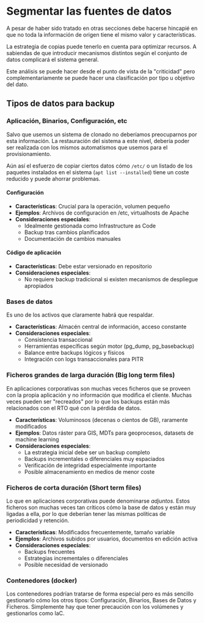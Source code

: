 # Segmentar las fuentes de datos

A pesar de haber sido tratado en otras secciones debe hacerse hincapié en que no toda la información de origen tiene el mismo valor y características.

La estrategia de copias puede tenerlo en cuenta para optimizar recursos. A sabiendas de que introducir mecanismos distintos según el conjunto de datos complicará el sistema general.

Este análisis se puede hacer desde el punto de vista de la "criticidad" pero complementariamente se puede hacer una clasificación por tipo u objetivo del dato.

## Tipos de datos para backup

### Aplicación, Binarios, Configuración, etc

Salvo que usemos un sistema de clonado no deberíamos preocuparnos por esta información. La restauración del sistema a este nivel, debería poder ser realizada con los mismos automatismos que usemos para el provisionamiento.

Aún así el esfuerzo de copiar ciertos datos cómo `/etc/` o un listado de los paquetes instalados en el sistema (`apt list --installed`) tiene un coste reducido y puede ahorrar problemas.

#### Configuración

-   **Características**: Crucial para la operación, volumen pequeño
-   **Ejemplos**: Archivos de configuración en /etc, virtualhosts de Apache
-   **Consideraciones especiales**:
    -   Idealmente gestionada como Infrastructure as Code
    -   Backup tras cambios planificados
    -   Documentación de cambios manuales

#### Código de aplicación

-   **Características**: Debe estar versionado en repositorio
-   **Consideraciones especiales**:
    -   No requiere backup tradicional si existen mecanismos de despliegue apropiados

### Bases de datos

Es uno de los activos que claramente habrá que respaldar.

-   **Características**: Almacén central de información, acceso constante
-   **Consideraciones especiales**:
    -   Consistencia transaccional
    -   Herramientas específicas según motor (pg_dump, pg_basebackup)
    -   Balance entre backups lógicos y físicos
    -   Integración con logs transaccionales para PITR

### Ficheros grandes de larga duración (Big long term files)

En aplicaciones corporativas son muchas veces ficheros que se proveen con la propia aplicación y no información que modifica el cliente. Muchas veces pueden ser "recreados" por lo que los backups están más relacionados con el RTO qué con la pérdida de datos.

-   **Características**: Voluminosos (decenas o cientos de GB), raramente modificados
-   **Ejemplos**: Datos ráster para GIS, MDTs para geoprocesos, datasets de machine learning
-   **Consideraciones especiales**:
    -   La estrategia inicial debe ser un backup completo
    -   Backups incrementales o diferenciales muy espaciados
    -   Verificación de integridad especialmente importante
    -   Posible almacenamiento en medios de menor coste

### Ficheros de corta duración (Short term files)

Lo que en aplicaciones corporativas puede denominarse _adjuntos_. Estos ficheros son muchas veces tan críticos cómo la base de datos y están muy ligadas a ella, por lo que deberían tener las mismas políticas de periodicidad y retención.

-   **Características**: Modificados frecuentemente, tamaño variable
-   **Ejemplos**: Archivos subidos por usuarios, documentos en edición activa
-   **Consideraciones especiales**:
    -   Backups frecuentes
    -   Estrategias incrementales o diferenciales
    -   Posible necesidad de versionado

### Contenedores (docker)

Los contenedores podrían tratarse de forma especial pero es más sencillo gestionarlo cómo los otros tipos: Configuración, Binarios, Bases de Datos y Ficheros. Simplemente hay que tener precaución con los volúmenes y gestionarlos como IaC.
